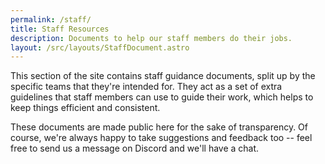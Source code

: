 ```yaml
---
permalink: /staff/
title: Staff Resources
description: Documents to help our staff members do their jobs.
layout: /src/layouts/StaffDocument.astro
---
```


This section of the site contains staff guidance documents, split up by the specific teams that they're intended for. They act as a set of extra guidelines that staff members can use to guide their work, which helps to keep things efficient and consistent.

These documents are made public here for the sake of transparency. Of course, we're always happy to take suggestions and feedback too -- feel free to send us a message on Discord and we'll have a chat.
